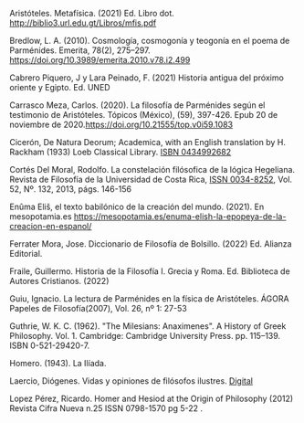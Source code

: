 Aristóteles. Metafísica. (2021) Ed. Libro dot. http://biblio3.url.edu.gt/Libros/mfis.pdf 

Bredlow, L. A. (2010). Cosmología, cosmogonía y teogonía en el poema de Parménides. Emerita, 78(2), 275–297. https://doi.org/10.3989/emerita.2010.v78.i2.499 

Cabrero Piquero, J y Lara Peinado, F. (2021) Historia antigua del próximo oriente y Egipto. Ed. UNED

Carrasco Meza, Carlos. (2020). La filosofía de Parménides según el testimonio de Aristóteles. Tópicos (México), (59), 397-426. Epub 20 de noviembre de 2020.https://doi.org/10.21555/top.v0i59.1083

Cicerón, De Natura Deorum; Academica, with an English translation by H. Rackham (1933) Loeb Classical Library. [ISBN 0434992682](https://archive.org/details/denaturadeorumac00ciceuoft/page/n13/mode/2up)

Cortés Del Moral, Rodolfo. La constelación filósofica de la lógica Hegeliana. Revista de Filosofía de la Universidad de Costa Rica, [ISSN 0034-8252](https://revistas.ucr.ac.cr/index.php/filosofia/article/view/13905), Vol. 52, Nº. 132, 2013, págs. 146-156

Enûma Eliš, el texto babilónico de la creación del mundo. (2021). En mesopotamia.es https://mesopotamia.es/enuma-elish-la-epopeya-de-la-creacion-en-espanol/ 

Ferrater Mora, Jose. Diccionario de Filosofía de Bolsillo. (2022) Ed. Alianza Editorial.

Fraile, Guillermo. Historia de la Filosofía I. Grecia y Roma. Ed. Biblioteca de Autores Cristianos. (2022)

Guiu, Ignacio. La lectura de Parménides en la física de Aristóteles. ÁGORA Papeles de Filosofía(2007), Vol. 26, nº 1: 27-53

Guthrie, W. K. C. (1962). "The Milesians: Anaximenes". A History of Greek Philosophy. Vol. 1. Cambridge: Cambridge University Press. pp. 115–139. ISBN 0-521-29420-7.

Homero. (1943). La Ilíada. 

Laercio, Diógenes. Vidas y opiniones de filósofos ilustres. [Digital](http://www.ataun.eus/bibliotecagratuita/Cl%C3%A1sicos%20en%20Espa%C3%B1ol/Di%C3%B3genes%20Laercio/Vida%20de%20los%20fil%C3%B3sofos%20m%C3%A1s%20ilustres.pdf )

Lopez Pérez, Ricardo. Homer and Hesiod at the Origin of Philosophy (2012) Revista Cifra Nueva n.25 ISSN 0798-1570 pg 5-22 . 



